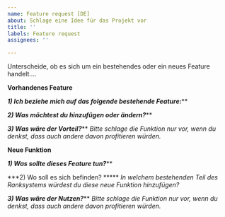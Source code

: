 ```yaml
---
name: Feature request [DE]
about: Schlage eine Idee für das Projekt vor
title: ''
labels: Feature request
assignees: ''

---
```


Unterscheide, ob es sich um ein bestehendes oder ein neues Feature handelt....
 
**Vorhandenes Feature**
 
***1) Ich beziehe mich auf das folgende bestehende Feature:*****
 
***2) Was möchtest du hinzufügen oder ändern?*****
 
***3) Was wäre der Vorteil?*****
_Bitte schlage die Funktion nur vor, wenn du denkst, dass auch andere davon profitieren würden._
 
**Neue Funktion**
 
***1) Was sollte dieses Feature tun?*****
 
***2) Wo soll es sich befinden? *****
_In welchem bestehenden Teil des Ranksystems würdest du diese neue Funktion hinzufügen?_
 
***3) Was wäre der Nutzen?*****
_Bitte schlage die Funktion nur vor, wenn du denkst, dass auch andere davon profitieren würden._
